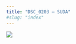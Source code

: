 ```yaml
---
title: "DSC_0203 – SUDA"
#slug: "index"
---
```


[![](/wp-content/2015/05/DSC_0203-300x201.jpg)](/wp-content/2015/05/DSC_0203.jpg)